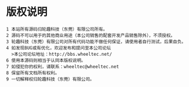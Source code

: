 # 版权说明

	1 本站所有源码归轮趣科技（东莞）有限公司所有。
	2 源码不可以用于的其他商业用途（本公司销售的配套开发产品销售除外），不须授权。
	3 轮趣科技（东莞）有限公司对所有代码功能不做任何保证，请使用者自行测试，后果自负。
	4 如发现BUG或有优化，欢迎发布和提问至本公司论坛
	  >本公司论坛地址：http://bbs.wheeltec.net/
	6 使用本源码则相当于认同本版权说明。
	7 如侵犯你的权利，请联系：wheeltec@wheeltec.net
	8 保留所有文档所有权利。
	9 一切解释权归轮趣科技（东莞）有限公司。